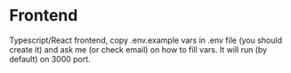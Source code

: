 # Frontend

Typescript/React frontend, copy .env.example vars in .env file (you should create it) and ask me (or check email) on how to fill vars.
It will run (by default) on 3000 port.
